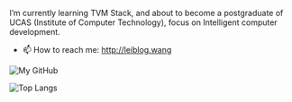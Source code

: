 <!--
**LeiWang1999/LeiWang1999** is a ✨ _special_ ✨ repository because its `README.md` (this file) appears on your GitHub profile.

Here are some ideas to get you started:

- 🔭 I’m currently working on ...
- 🌱 I’m currently learning ...
- 👯 I’m looking to collaborate on ...
- 🤔 I’m looking for help with ...
- 💬 Ask me about ...
- 📫 How to reach me: ...
- 😄 Pronouns: ...
- ⚡ Fun fact: ...
-->

I’m currently learning TVM Stack, and about to become a postgraduate of UCAS (Institute of Computer Technology), focus on Intelligent computer development.

- 📫 How to reach me: http://leiblog.wang

![My GitHub](https://github-readme-stats.vercel.app/api?username=LeiWang1999&count_private=true&show_icons=true&theme=buefy&include_all_commits=true)

![Top Langs](https://github-readme-stats.vercel.app/api/top-langs/?username=LeiWang1999&theme=buefy&hide=html,php,css&count_private=true&show_icons=true&layout=compact)
